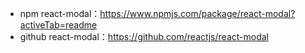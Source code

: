 - npm react-modal：https://www.npmjs.com/package/react-modal?activeTab=readme
- github react-modal：https://github.com/reactjs/react-modal